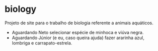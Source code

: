 # biology
Projeto de site para o trabalho de biologia referente a animais aquáticos.

- Aguardando Neto selecionar espécie de minhoca e viúva negra.
- Aguardando Júnior (e eu, caso queira ajuda) fazer ararinha azul, lombriga e carrapato-estrela.
